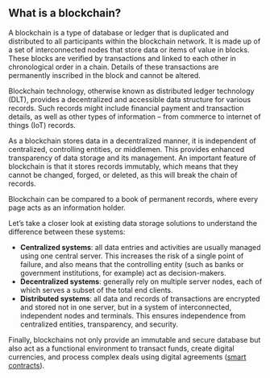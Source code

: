 ## What is a blockchain?

A blockchain is a type of database or ledger that is duplicated and distributed to all participants within the blockchain network. It is made up of a set of interconnected nodes that store data or items of value in blocks. These blocks are verified by transactions and linked to each other in chronological order in a chain. Details of these transactions are permanently inscribed in the block and cannot be altered. 

Blockchain technology, otherwise known as distributed ledger technology (DLT), provides a decentralized and accessible data structure for various records. Such records might include financial payment and transaction details, as well as other types of information – from commerce to internet of things (IoT) records.

As a blockchain stores data in a decentralized manner, it is independent of centralized, controlling entities, or middlemen. This provides enhanced transparency of data storage and its management. An important feature of blockchain is that it stores records immutably, which means that they cannot be changed, forged, or deleted, as this will break the chain of records. 

Blockchain can be compared to a book of permanent records, where every page acts as an information holder. 

Let’s take a closer look at existing data storage solutions to understand the difference between these systems:

+ **Centralized systems**: all data entries and activities are usually managed using one central server. This increases the risk of a single point of failure, and also means that the controlling entity (such as banks or government institutions, for example) act as decision-makers.
+ **Decentralized systems**: generally rely on multiple server nodes, each of which serves a subset of the total end clients.
+ **Distributed systems**: all data and records of transactions are encrypted and stored not in one server, but in a system of interconnected, independent nodes and terminals. This ensures independence from centralized entities, transparency, and security. 

Finally, blockchains not only provide an immutable and secure database but also act as a functional environment to transact funds, create digital currencies, and process complex deals using digital agreements ([smart contracts](https://docs.cardano.org/en/latest/explainers/cardano-explainers/smart-contract-exp.html)).
